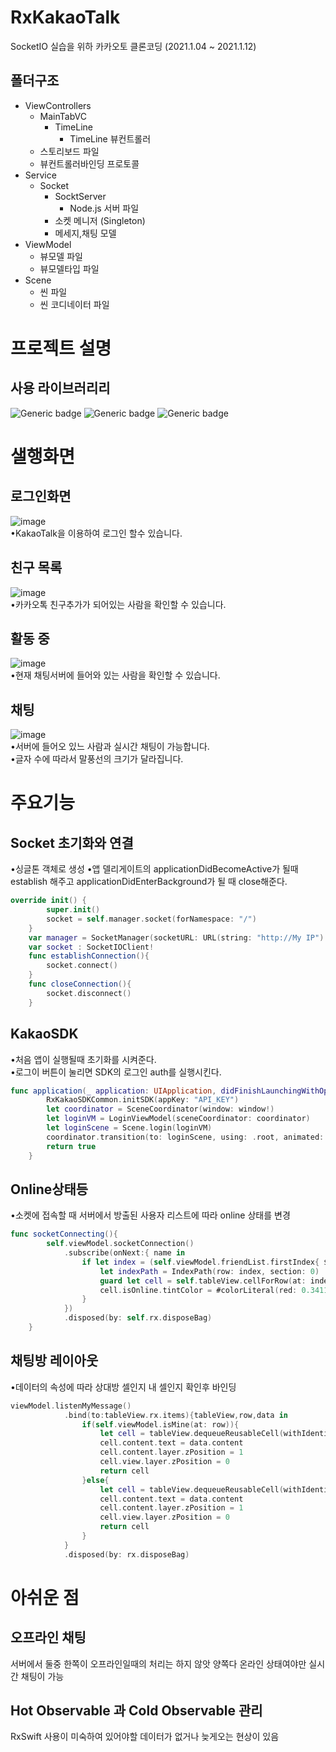# RxKakaoTalk
SocketIO 실습을 위하 카카오토 클론코딩 (2021.1.04 ~ 2021.1.12)

## 폴더구조
* ViewControllers
  * MainTabVC
    * TimeLine
      * TimeLine 뷰컨트롤러
  * 스토리보드 파일
  * 뷰컨트롤러바인딩 프로토콜
* Service
  * Socket
    * SocktServer
      * Node.js 서버 파일
    * 소켓 메니저 (Singleton)
    * 메세지,채팅 모델
* ViewModel
  * 뷰모델 파일
  * 뷰모델타입 파일
* Scene
  * 씬 파일
  * 씬 코디네이터 파일
  
  
# 프로젝트 설명
## 사용 라이브러리리
![Generic badge](https://img.shields.io/badge/RxSwift-5.1.1-blue.svg)
![Generic badge](https://img.shields.io/badge/SocketIO-15.2.0-blue.svg)
![Generic badge](https://img.shields.io/badge/KakaoSDK-2.2.0-blue.svg)
# 샐행화면
## 로그인화면
![image](https://user-images.githubusercontent.com/73823603/131434835-b8d22b6f-71c5-451c-a684-062f61760045.png)   
•KakaoTalk을 이용하여 로그인 할수 있습니다.    
## 친구 목록
![image](https://user-images.githubusercontent.com/73823603/131434925-8a1546cf-e4c3-45b4-bbdc-d27ae865b64b.png)  
•카카오톡 친구추가가 되어있는 사람을 확인할 수 있습니다.
## 활동 중
![image](https://user-images.githubusercontent.com/73823603/131435039-d375e353-ff36-4ae6-9185-a171452cf8fe.png)  
•현재 채팅서버에 들어와 있는 사람을 확인할 수 있습니다.
## 채팅
![image](https://user-images.githubusercontent.com/73823603/131435147-b948cec5-c6b8-4307-97f8-0e59edfbb428.png)  
•서버에 들어오 있느 사람과 실시간 채팅이 가능합니다.  
•글자 수에 따라서 말풍선의 크기가 달라집니다.


# 주요기능 
## Socket 초기화와 연결
•싱글톤 객체로 생성 
•앱 델리게이트의 applicationDidBecomeActive가 될때 establish 해주고 applicationDidEnterBackground가 될 때 close해준다.
```swift
override init() {
        super.init()
        socket = self.manager.socket(forNamespace: "/")
    }
    var manager = SocketManager(socketURL: URL(string: "http://My IP")!,config: [.log(true),.compress])
    var socket : SocketIOClient!
    func establishConnection(){
        socket.connect()
    }
    func closeConnection(){
        socket.disconnect()
    }
```
## KakaoSDK
•처음 앱이 실행될때 초기화를 시켜준다.  
•로그이 버튼이 눌리면 SDK의 로그인 auth를 실행시킨다.  
```swift
func application(_ application: UIApplication, didFinishLaunchingWithOptions launchOptions: [UIApplication.LaunchOptionsKey: Any]?) -> Bool {
        RxKakaoSDKCommon.initSDK(appKey: "API_KEY")
        let coordinator = SceneCoordinator(window: window!)
        let loginVM = LoginViewModel(sceneCoordinator: coordinator)
        let loginScene = Scene.login(loginVM)
        coordinator.transition(to: loginScene, using: .root, animated: true)
        return true
    }
```
## Online상태등
•소켓에 접속할 때 서버에서 방출된 사용자 리스트에 따라 online 상태를 변경  
```Swift
func socketConnecting(){
        self.viewModel.socketConnection()
            .subscribe(onNext:{ name in
                if let index = (self.viewModel.friendList.firstIndex{ $0.id == Int(name)! }){
                    let indexPath = IndexPath(row: index, section: 0)
                    guard let cell = self.tableView.cellForRow(at: indexPath) as? chatCell else { return }
                    cell.isOnline.tintColor = #colorLiteral(red: 0.3411764801, green: 0.6235294342, blue: 0.1686274558, alpha: 1)
                }
            })
            .disposed(by: self.rx.disposeBag)
    }
```
## 채팅방 레이아웃
•데이터의 속성에 따라 상대방 셀인지 내 셀인지 확인후 바인딩  
```swift
viewModel.listenMyMessage()
            .bind(to:tableView.rx.items){tableView,row,data in
                if(self.viewModel.isMine(at: row)){
                    let cell = tableView.dequeueReusableCell(withIdentifier: "MyCell") as! MyCell
                    cell.content.text = data.content
                    cell.content.layer.zPosition = 1
                    cell.view.layer.zPosition = 0
                    return cell
                }else{
                    let cell = tableView.dequeueReusableCell(withIdentifier: "YourCell") as! MyCell
                    cell.content.text = data.content
                    cell.content.layer.zPosition = 1
                    cell.view.layer.zPosition = 0
                    return cell
                }   
            }
            .disposed(by: rx.disposeBag)
``` 
# 아쉬운 점
## 오프라인 채팅
서버에서 둘중 한쪽이 오프라인일때의 처리는 하지 않앗 양쪽다 온라인 상태여야만 실시간 채팅이 가능
## Hot Observable 과 Cold Observable 관리
RxSwift 사용이 미숙하여 있어야할 데이터가 없거나 늦게오는 현상이 있음
